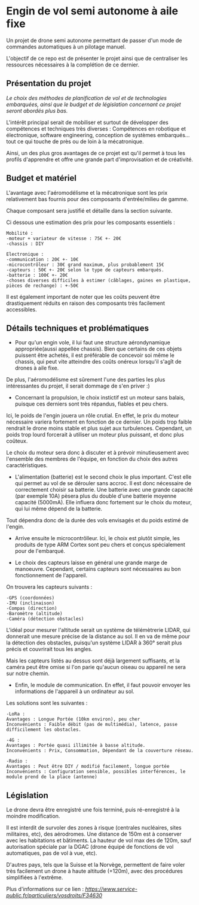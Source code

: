 
# Engin de vol semi autonome à aile fixe

Un projet de drone semi autonome permettant de passer d'un mode de 
commandes automatiques à un pilotage manuel.

L'objectif de ce repo est de présenter le projet ainsi que de centraliser les ressources nécessaires à la complétion de ce dernier.




## Présentation du projet

*Le choix des méthodes de planification de vol et de technologies embarquées, ainsi que le budget et de législation concernant ce projet seront abordés plus bas.*

L'intérêt principal serait de mobiliser et surtout de développer des compétences et techniques très diverses : Compétences en robotique et électronique, 
software engineering, conception de systèmes embarqués... tout ce qui touche de près ou de loin à la mécatronique. 

Ainsi, un des plus gros avantages de ce projet est qu'il permet à tous les profils d'apprendre et offre une grande part d'improvisation et de créativité.

## Budget et matériel

L'avantage avec l'aéromodélisme et la mécatronique sont les prix relativement bas fournis
pour des composants d'entrée/milieu de gamme. 

Chaque composant sera justifié et détaille dans la section suivante. 

Ci dessous une estimation des prix pour les composants essentiels : 


```
Mobilité : 
-moteur + variateur de vitesse : 75€ +- 20€
-chassis : DIY

Electronique :
-communication : 20€ +- 10€
-microcontrôleur : 30€ grand maximum, plus probablement 15€
-capteurs : 50€ +- 20€ selon le type de capteurs embarqués.
-batterie : 100€ +- 20€
-choses diverses difficiles à estimer (câblages, gaines en plastique, pièces de rechange) : +-50€
```

Il est également important de noter que les coûts peuvent être drastiquement réduits en raison des composants très facilement accessibles. 
## Détails techniques et problématiques

- Pour qu'un engin vole, il lui faut une structure aérondynamique appropriée(aussi appellée chassis).
Bien que certains de ces objets puissent être achetés, il est préférable de concevoir soi même le chassis, qui peut vite atteindre des coûts onéreux lorsqu'il s'agît de drones à aile fixe. 

De plus, l'aéromodélisme est sûrement l'une des parties les plus intéressantes du projet, il serait dommage de s'en priver :)

- Concernant la propulsion, le choix instictif est un moteur sans balais, puisque ces derniers sont très répandus, fiables et peu chers. 

Ici, le poids de l'engin jouera un rôle crutial. En effet, le prix du moteur nécessaire variera fortement en fonction de ce dernier. Un poids trop faible rendrait le drone moins stable et plus sujet aux turbulences. Cependant, un poids trop lourd forcerait à utiliser un moteur plus puissant, et donc plus coûteux. 

Le choix du moteur sera donc à discuter et à prévoir minutieusement avec l'ensemble des membres de l'équipe, en fonction du choix des autres caractéristiques. 

- L'alimentation (batterie) est le second choix le plus important. C'est elle qui permet au vol de se dérouler sans accroc. Il est donc nécessaire de correctement choisir sa batterie. Une batterie avec une grande capacité (par exemple 10A) pèsera plus du double d'une batterie moyenne capacité (5000mA). Elle influera donc fortement sur le choix du moteur, qui lui même dépend de la batterie.

Tout dépendra donc de la durée des vols envisagés et du poids estimé de l'engin.

- Arrive ensuite le microcontrôlleur. Ici, le choix est plutôt simple, les produits de type ARM Cortex sont peu chers et conçus spécialement pour de l'embarqué.

- Le choix des capteurs laisse en général une grande marge de manoeuvre. Cependant, certains capteurs sont nécessaires au bon fonctionnement de l'appareil. 

On trouvera les capteurs suivants :

```
-GPS (coordonnées)
-IMU (inclinaison)
-Compas (direction)
-Baromètre (altitude)
-Caméra (détection obstacles)
```

L'idéal pour mesurer l'altitude serait un système de télémètrerie LIDAR, qui donnerait une mesure précise de la distance au sol. 
Il en va de même pour la détection des obstacles, puisqu'un système LIDAR à 360° serait plus précis et couvrirait tous les angles. 

Mais les capteurs listés au dessus sont déjà largement suffisants, et la caméra peut être omise si l'on parie qu'aucun oiseau ou appareil ne sera sur notre chemin. 

- Enfin, le module de communication. En effet, il faut pouvoir envoyer les informations de l'appareil à un ordinateur au sol. 

Les solutions sont les suivantes : 

```
-LoRa : 
Avantages : Longue Portée (10km environ), peu cher
Inconvénients : Faible débit (pas de multimédia), latence, passe difficilement les obstacles.

-4G : 
Avantages : Portée quasi illimitée à basse altitude.
Inconvénients : Prix, Consommation, Dépendant de la couverture réseau.

-Radio : 
Avantages : Peut être DIY / modifié facilement, longue portée
Inconvénients : Configuration sensible, possibles interférences, le module prend de la place (antenne)
```

## Législation

Le drone devra être enregistré une fois terminé, puis ré-enregistré à la moindre modification. 

Il est interdit de survoler des zones à risque (centrales nucléaires, sites militaires, etc), des aérodromes. Une distance de 150m est à conserver avec les habitations et bâtiments. La hauteur de vol max des de 120m, sauf autorisation spéciale par la DGAC (drone équipé de fonctions de vol automatiques, pas de vol à vue, etc). 

D'autres pays, tels que la Suisse et la Norvège, permettent de faire voler très facilement un drone à haute altitude (+120m), avec des procédures simplifiées à l'extrême. 

Plus d'informations sur ce lien :
*https://www.service-public.fr/particuliers/vosdroits/F34630*
